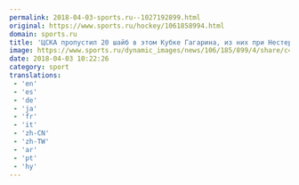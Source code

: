 ```yaml
---
permalink: 2018-04-03-sports.ru--1027192899.html
original: https://www.sports.ru/hockey/1061858994.html
domain: sports.ru
title: 'ЦСКА пропустил 20 шайб в этом Кубке Гагарина, из них при Нестерове – 9, Марченко – 8'
image: https://www.sports.ru/dynamic_images/news/106/185/899/4/share/c4a9e5.png
date: 2018-04-03 10:22:26
category: sport
translations: 
 - 'en'
 - 'es'
 - 'de'
 - 'ja'
 - 'fr'
 - 'it'
 - 'zh-CN'
 - 'zh-TW'
 - 'ar'
 - 'pt'
 - 'hy'
---
```


